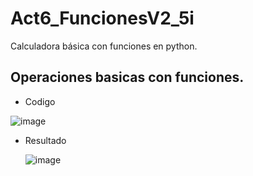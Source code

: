 # Act6_FuncionesV2_5i
Calculadora básica con funciones en python.

## Operaciones basicas con funciones.

- Codigo

![image](https://github.com/user-attachments/assets/4b7541ef-8022-4e4c-b34a-6006c3916ebd)

- Resultado

  ![image](https://github.com/user-attachments/assets/ccc126aa-e154-4594-bda1-f92cecd9bd91)
